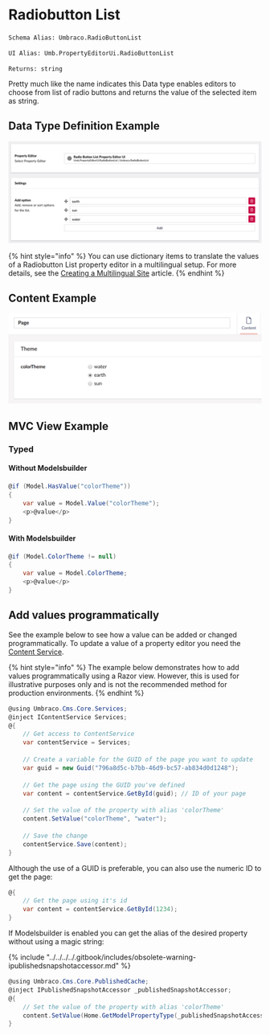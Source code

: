 # Radiobutton List

`Schema Alias: Umbraco.RadioButtonList`

`UI Alias: Umb.PropertyEditorUi.RadioButtonList`

`Returns: string`

Pretty much like the name indicates this Data type enables editors to choose from list of radio buttons and returns the value of the selected item as string.

## Data Type Definition Example

![Radiobutton List Data Type Definition](images/RadioButton-List-DataType.png)

{% hint style="info" %}
You can use dictionary items to translate the values of a Radiobutton List property editor in a multilingual setup. For more details, see the [Creating a Multilingual Site](../../../../tutorials/multilanguage-setup.md#translating-multi-value-property-editors) article.
{% endhint %}

## Content Example

![Radiobutton List Content](../../../../../../10/umbraco-cms/fundamentals/backoffice/property-editors/built-in-property-editors/images/RadioButton-List-Content-v8.png)

## MVC View Example

### Typed

#### Without Modelsbuilder

```csharp
@if (Model.HasValue("colorTheme"))
{
    var value = Model.Value("colorTheme");
    <p>@value</p>
}
```

#### With Modelsbuilder

```csharp
@if (Model.ColorTheme != null)
{
    var value = Model.ColorTheme;
    <p>@value</p>
}
```

## Add values programmatically

See the example below to see how a value can be added or changed programmatically. To update a value of a property editor you need the [Content Service](https://apidocs.umbraco.com/v15/csharp/api/Umbraco.Cms.Core.Services.ContentService.html).

{% hint style="info" %}
The example below demonstrates how to add values programmatically using a Razor view. However, this is used for illustrative purposes only and is not the recommended method for production environments.
{% endhint %}

```csharp
@using Umbraco.Cms.Core.Services;
@inject IContentService Services;
@{
    // Get access to ContentService
    var contentService = Services;

    // Create a variable for the GUID of the page you want to update
    var guid = new Guid("796a8d5c-b7bb-46d9-bc57-ab834d0d1248");
    
    // Get the page using the GUID you've defined
    var content = contentService.GetById(guid); // ID of your page
    
    // Set the value of the property with alias 'colorTheme'
    content.SetValue("colorTheme", "water");
            
    // Save the change
    contentService.Save(content);
}
```

Although the use of a GUID is preferable, you can also use the numeric ID to get the page:

```csharp
@{
    // Get the page using it's id
    var content = contentService.GetById(1234); 
}
```

If Modelsbuilder is enabled you can get the alias of the desired property without using a magic string:

{% include "../../../../.gitbook/includes/obsolete-warning-ipublishedsnapshotaccessor.md" %}

```csharp
@using Umbraco.Cms.Core.PublishedCache;
@inject IPublishedSnapshotAccessor _publishedSnapshotAccessor;
@{
    // Set the value of the property with alias 'colorTheme'
    content.SetValue(Home.GetModelPropertyType(_publishedSnapshotAccessor, x => x.ColorTheme).Alias, "water");
}
```
